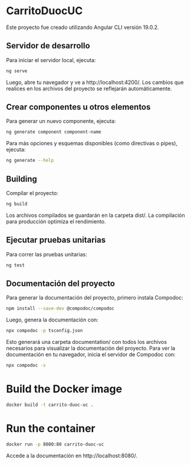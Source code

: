 # CarritoDuocUC

Este proyecto fue creado utilizando Angular CLI versión 19.0.2.

## Servidor de desarrollo

Para iniciar el servidor local, ejecuta:

```bash
ng serve
```

Luego, abre tu navegador y ve a http://localhost:4200/. Los cambios que realices en los archivos del proyecto se reflejarán automáticamente.

## Crear componentes u otros elementos

Para generar un nuevo componente, ejecuta:

```bash
ng generate component component-name
```

Para más opciones y esquemas disponibles (como directivas o pipes), ejecuta:

```bash
ng generate --help
```

## Building

Compilar el proyecto:

```bash
ng build
```

Los archivos compilados se guardarán en la carpeta dist/. La compilación para producción optimiza el rendimiento.

## Ejecutar pruebas unitarias

Para correr las pruebas unitarias:

```bash
ng test
```

## Documentación del proyecto

Para generar la documentación del proyecto, primero instala Compodoc:

```bash
npm install --save-dev @compodoc/compodoc
```

Luego, genera la documentación con:

```bash
npx compodoc -p tsconfig.json
```

Esto generará una carpeta documentation/ con todos los archivos necesarios para visualizar la documentación del proyecto. Para ver la documentación en tu navegador, inicia el servidor de Compodoc con:

```bash
npx compodoc -s
```

# Build the Docker image
```bash
docker build -t carrito-duoc-uc .
```

# Run the container
```bash
docker run -p 8080:80 carrito-duoc-uc
```



Accede a la documentación en http://localhost:8080/.
